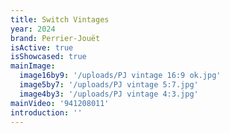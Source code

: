 ```yaml
---
title: Switch Vintages
year: 2024
brand: Perrier-Jouët
isActive: true
isShowcased: true
mainImage:
  image16by9: '/uploads/PJ vintage 16:9 ok.jpg'
  image5by7: '/uploads/PJ vintage 5:7.jpg'
  image4by3: '/uploads/PJ vintage 4:3.jpg'
mainVideo: '941208011'
introduction: ''
---
```


